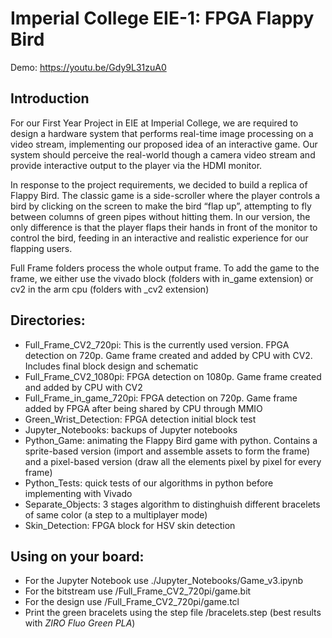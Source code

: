 # Imperial College EIE-1: FPGA Flappy Bird

Demo: https://youtu.be/Gdy9L31zuA0

## Introduction

For our First Year Project in EIE at Imperial College, we are required to design a hardware system that performs real-time image processing on a video stream, implementing our proposed idea of an interactive game. Our system should perceive the real-world though a camera video stream and provide interactive output to the player via the HDMI monitor.

In response to the project requirements, we decided to build a replica of Flappy Bird. The classic game is a side-scroller where the player controls a bird by clicking on the screen to make the bird “flap up”, attempting to fly between columns of green pipes without hitting them. In our version, the only difference is that the player flaps their hands in front of the monitor to control the bird, feeding in an interactive and realistic experience for our flapping users.

Full Frame folders process the whole output frame. To add the game to the frame, we either use the vivado block (folders with in_game extension) or cv2 in the arm cpu (folders with \_cv2 extension)

## Directories:
- Full_Frame_CV2_720pi: This is the currently used version. FPGA detection on 720p. Game frame created and added by CPU with CV2. Includes final block design and schematic
- Full_Frame_CV2_1080pi: FPGA detection on 1080p. Game frame created and added by CPU with CV2
- Full_Frame_in_game_720pi: FPGA detection on 720p. Game frame added by FPGA after being shared by CPU through MMIO
- Green_Wrist_Detection: FPGA detection initial block test
- Jupyter_Notebooks: backups of Jupyter notebooks
- Python_Game: animating the Flappy Bird game with python. Contains a sprite-based version (import and assemble assets to form the frame) and a pixel-based version (draw all the elements pixel by pixel for every frame)
- Python_Tests: quick tests of our algorithms in python before implementing with Vivado
- Separate_Objects: 3 stages algorithm to distinghuish different bracelets of same color (a step to a multiplayer mode)
- Skin_Detection: FPGA block for HSV skin detection

## Using on your board:
- For the Jupyter Notebook use ./Jupyter_Notebooks/Game_v3.ipynb
- For the bitstream use /Full_Frame_CV2_720pi/game.bit
- For the design use /Full_Frame_CV2_720pi/game.tcl
- Print the green bracelets using the step file /bracelets.step (best results with _ZIRO Fluo Green PLA_)

